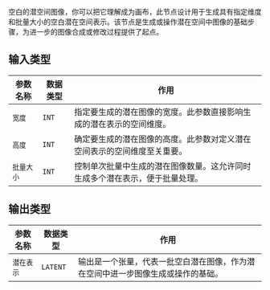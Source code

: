 空白的潜空间图像，你可以把它理解成为画布，此节点设计用于生成具有指定维度和批量大小的空白潜在空间表示。该节点是生成或操作潜在空间中图像的基础步骤，为进一步的图像合成或修改过程提供了起点。

## 输入类型
| 参数名称 | 数据类型 | 作用 |
| --- | --- | --- |
| `宽度` | `INT` | 指定要生成的潜在图像的宽度。此参数直接影响生成的潜在表示的空间维度。 |
| `高度` | `INT` | 确定要生成的潜在图像的高度。此参数对定义潜在空间表示的空间维度至关重要。 |
| `批量大小` | `INT` | 控制单次批量中生成的潜在图像数量。这允许同时生成多个潜在表示，便于批量处理。 |

## 输出类型
| 参数名称 | 数据类型 | 作用 |
| --- | --- | --- |
| `潜在表示` | `LATENT` | 输出是一个张量，代表一批空白潜在图像，作为潜在空间中进一步图像生成或操作的基础。 |
